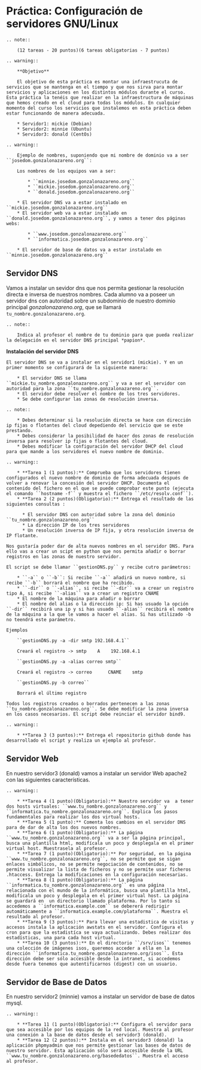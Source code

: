 # Práctica: Configuración de servidores GNU/Linux

```eval_rst
.. note::

    (12 tareas - 20 puntos)(6 tareas obligatorias - 7 puntos)

.. warning::

    **Objetivo**

    El objetivo de esta práctica es montar una infraestrucuta de servicios que se mantenga en el tiempo y que nos sirva para montar servicios y aplicaciones en los distintos módulos durante el curso. Esta práctica la tenéis que realizar en la infraestructura de máquinas que hemos creado en el cloud para todas los módulos. En cualquier momento del curso los servicios que instalemos en esta práctica deben estar funcionando de manera adecuada.

    * Servidor1: mickie (Debian)
    * Servidor2: minnie (Ubuntu)
    * Servidor3: donald (CentOs)

.. warning::

    Ejemplo de nombres, suponiendo que mi nombre de dominio va a ser ``josedom.gonzalonazareno.org``:

    Los nombres de los equipos van a ser:

        * ``minnie.josedom.gonzalonazareno.org``
        * ``mickie.josedom.gonzalonazareno.org``
        * ``donald.josedom.gonzalonazareno.org``

    * El servidor DNS va a estar instalado en ``mickie.josedom.gonzalonazareno.org``
    * El servidor web va a estar instalado en ``donald.josedom.gonzalonazareno.org``, y vamos a tener dos páginas webs:
        
        * ``www.josedom.gonzalonazareno.org``
        * ``informatica.josedom.gonzalonazareno.org``

    * El servidor de base de datos va a estar instalado en ``minnie.josedom.gonzalonazareno.org``
```

## Servidor DNS

Vamos a instalar un sevidor dns que nos permita gestionar la resolución directa e inversa de nuestros nombres. Cada alumno va a poseer un servidor dns con autoridad sobre un subdominio de nuestro dominio principal *gonzalonazareno.org*, que se llamará ``tu_nombre.gonzalonazareno.org``.

```eval_rst
.. note::

    Indica al profesor el nombre de tu dominio para que pueda realizar la delegación en el servidor DNS principal *papion*.
```

**Instalación del servidor DNS**

	El servidor DNS se va a instalar en el servidor1 (mickie). Y en un primer momento se configurará de la siguiente manera:

    	* El servidor DNS se llama ``mickie.tu_nombre.gonzalonazareno.org`` y va a ser el servidor con autoridad para la zona ``tu_nombre.gonzalonazareno.org``.
    	* El servidor debe resolver el nombre de los tres servidores.
    	* Se debe configurar las zonas de resolución inversa.

```eval_rst
.. note::

    * Debes determinar si la resolución directa se hace con dirección ip fijas o flotantes del cloud depediendo del servicio que se este prestando.
    * Debes considerar la posibilidad de hacer dos zonas de resolución inversa para resolver ip fijas o flotantes del cloud.
    * Debes modificar la configuración del servidor DHCP del cloud para que mande a los servidores el nuevo nombre de dominio.

.. warning::

    * **Tarea 1 (1 puntos):** Comprueba que los servidores tienen configurados el nuevo nombre de dominio de forma adecuada después de volver a renovar la concesión del servidor DHCP. Documenta el contenido del fichero en el que se puede comprobar este punto (ejecuta el comando ``hostname -f`` y muestra el fichero ``/etc/resolv.conf``).
    * **Tarea 2 (2 puntos)(Obligatorio):** Entrega el resultado de las siguientes consultas :

      * El servidor DNS con autoridad sobre la zona del dominio ``tu_nombre.gonzalonazareno.org``
      * La dirección IP de los tres servidores
      * Un resolución inversa de IP fija, y otra resolución inversa de IP flotante.
```

	Nos gustaría poder dar de alta nuevos nombres en el servidor DNS. Para ello vas a crear un scipt en python que nos permita añadir o borrar registros en las zonas de nuestro servidor.

	El script se debe llamar ``gestionDNS.py`` y recibe cutro parámetros:

    	* ``-a`` o ``-b``: Si recibe ``-a`` añadirá un nuevo nombre, si recibe ``-b`` borrará el nombre que ha recibido.
	    * ``-dir`` o ``-alias``, si recibe ``-dir`` va a crear un registro tipo A, si recibe ``-alias`` va a crear un registro CNAME
	    * El nombre de la máquina para añadir o borrar
	    * El nombre del alias o la dirección ip: Si has usuado la opción ``-dir`` recibirá una ip y si has usuado ``-alias`` recibirá el nombre de la máquina a la que le vamos a hacer el alias. Si has utilizado -b no teendrá este parámetro.

	Ejemplos

    	``gestionDNS.py -a -dir smtp 192.168.4.1``	

	    Creará el registro -> smtp    A    192.168.4.1	

	    ``gestionDNS.py -a -alias correo smtp``	

	    Creará el registro -> correo      CNAME    smtp	

	    ``gestionDNS.py -b correo``	

	    Borrará el último registro

	Todos los registros creados o borrados pertenecen a las zonas ``tu_nombre.gonzalonazareno.org``. Se debe modificar la zona inversa en los casos necesarios. El script debe reinciar el servidor bind9.

```eval_rst
.. warning::

    * **Tarea 3 (3 puntos):** Entrega el repositorio github donde has desarrollado el script y realiza un ejemplo al profesor.
```

## Servidor Web

En nuestro servidor3 (donald) vamos a instalar un servidor Web apache2 con las siguientes características.

```eval_rst
.. warning::

    * **Tarea 4 (1 punto)(Obligatorio):** Nuestro servidor va  a tener dos hosts virtuales: ``www.tu_nombre.gonzalonazareno.org`` y ``informatica.tu_nombre.gonzalonazareno.org``. Explica los pasos fundamentales para realizar los dos virtual hosts.
    * **Tarea 5 (1 punto):** Comenta los cambios en el servidor DNS para de dar de alta los dos nuevos nombres.
    * **Tarea 6 (1 punto)(Obligatorio):** La página ``www.tu_nombre.gonzalonazareno.org`` va a ser la página principal, busca una plantilla html, modifícala un poco y desplegala en el primer virtual host. Muestrasela al profesor.
    * **Tarea 7 (1 punto)(Obligatorio):** Por seguridad, en la página ``www.tu_nombre.gonzalonazareno.org``, no se permite que se sigan enlaces simbólicos, no se permite negociación de contenidos, no se permite visualizar la lista de ficheros y no se permite usar ficheros .htaccess. Entrega la modificaciones en la configuración necesarias.
    * **Tarea 8 (1 punto)(Obligatorio):** La página ``informatica.tu_nombre.gonzalonazareno.org`` es una página relacionada con el mundo de la informática, busca una plantilla html, modifícala un poco y desplegala en el primer virtual host. La página se guardará en  un directorio llamado plataforma. Por lo tanto si accedemos a ``informatica.example.com`` se debererá redirigir automáticamente a ``informatica.example.com/plataforma``. Muestra el resultado al profesor.
    * **Tarea 9 (3 puntos):** Para llevar una estadistica de visitas y accesos instala la aplicación awstats en el servidor. Configura el cron para que la estadistíca se vaya actualizando. Debes realizar dos estadísticas, una para cada host virtual.
    * **Tarea 10 (3 puntos):** En el directorio ``/srv/isos`` tenemos una colección de imágenes isos, queremos acceder a ella en la dirección ``informatica.tu_nombre.gonzalonazareno.org/isos``. Esta dirección debe ser sólo accesible desde la intranet, si accedemos desde fuera tenemos que autentificarnos (digest) con un usuario.

```

## Servidor de Base de Datos

En nuestro servidor2 (minnie) vamos a instalar un servidor de base de datos mysql.

```eval_rst
.. warning::

    * **Tarea 11 (1 punto)(Obligatorio):** Configura el servidor para que sea accesible por los equipos de la red local. Muestra al profesor una conexión a la base de datos desde el servidor3 (donald).
    * **Tarea 12 (2 puntos):** Instala en el servidor3 (donald) la aplicación phpmyadmin que nos permite gestionar las bases de datos de nuestro servidor. Esta aplicación sólo será accesible desde la URL ``www.tu_nombre.gonzalonazareno.org/basededatos``. Muestra el acceso al profesor.
```